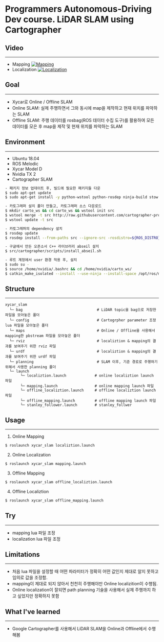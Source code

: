 # Programmers Autonomous-Driving Dev course. LiDAR SLAM using Cartographer

## Video
---
- Mapping
[![Mapping](https://img.youtube.com/vi/aeOpy2w_yeo/0.jpg)](https://youtu.be/aeOpy2w_yeo) 
- Localization
[![Localization](https://img.youtube.com/vi/kGeYPDi1b3U/0.jpg)](https://youtu.be/kGeYPDi1b3U) 

## Goal
---
- Xycar로 Online / Offline SLAM
- Online SLAM: 실제 주행하면서 그와 동시에 map을 제작하고 현재 위치를 파악하는 SLAM
- Offline SLAM: 주행 데이터를 rosbag(ROS 데이터 수집 도구)를 활용하여 모든 데이터를 모은 후 map을 제작 및 현재 위치를 파악하는 SLAM

## Environment
---
- Ubuntu 18.04
- ROS Melodic
- Xycar Model D
- Nvidia TX 2
- Cartographer SLAM
~~~bash
- 패키지 정보 업데이트 후, 빌드에 필요한 패키지들 다운
$ sudo apt-get update
$ sudo apt-get install -y python-wstool python-rosdep ninja-build stow

- 카토그래퍼 설치 폴더 만들고, 카토그래퍼 소스 다운로드
$ mkdir carto_ws && cd carto_ws && wstool init src
$ wstool merge -t src http://raw.githubusercontent.com/cartographer-project/cartographer_Ros/master/cartographer_ros.rosinstall
$ wstool update -t src

- 카토그래퍼의 dependency 설치
$ rosdep update
$ rosdep install --from-paths src --ignore-src -rosdistro=${ROS_DISTRO} -y

- 구글에서 만든 오픈소서 C++ 라이브러리 abseil 설치
$ src/cartographer/scripts/install_abseil.sh

- 루트 계정에서 user 환경 적용 후, 설치
$ sudo su -
$ source /home/nvidia/.bashrc && cd /home/nvidia/carto_ws/
$ catkin_make_isolated --install --use-ninja --install-space /opt/ros/melodic/
~~~

## Structure
---
~~~
xycar_slam
  └─ bag                                  # LiDAR topic을 bag으로 저장한 파일을 모아놓은 폴더
  └─ config                               # Cartogrpher parameter 조정 lua 파일을 모아놓은 폴더
  └─ maps                                 # Online / Offline을 사용해서 mapping한 pbstream 파일을 모아놓은 폴더
  └─ rviz                                 # localiztion & mapping의 결과를 보여주기 위한 rviz 파일
  └─ urdf                                 # localiztion & mapping의 결과를 보여주기 위한 urdf 파일
  └─ planning                             # SLAM 이후, 기준 경로로 주행하기 위해서 사용한 planning 폴더
  └─ launch
       └─ localiztion.launch             # online localiztion launch 파일
       └─ mapping.launch                 # online mapping launch 파일
       └─ offline_localiztion.launch     # offline localiztion launch 파일
       └─ offline_mapping.launch         # offline mapping launch 파일
       └─ stanley_follower.launch        # stanley_follwer 

~~~

## Usage
---
1. Online Mapping
~~~bash
$ roslaunch xycar_slam localiztion.launch
~~~

2. Online Localization
~~~bash
$ roslaunch xycar_slam mapping.launch
~~~

3. Offline Mapping
~~~bash
$ roslaunch xycar_slam offline_localiztion.launch
~~~

4. Offline Localiztion
~~~bash
$ roslaunch xycar_slam offline_mapping.launch
~~~

## Try
---
- mapping lua 파일 조정
- localization lua 파일 조정


## Limitations
---
- 처음 lua 파일을 설정할 때 어떤 파라미터가 정확히 어떤 값인지 제대로 알지 못하고 임의로 값을 조정함.
- mapping이 제대로 되지 않아서 천천히 주행해야만 Online localizition이 수행됨.
- Online localization이 잘되면 path planning 기술을 사용해서 실제 주행까지 하고 싶었지만 정확하지 못함

## What I've learned
---
- Google Cartographer를 사용해서 LiDAR SLAM을 Online과 Offline에서 수행해봄
